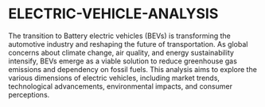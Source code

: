 # ELECTRIC-VEHICLE-ANALYSIS
The transition to Battery electric vehicles (BEVs) is transforming the automotive industry and reshaping the future of transportation. As global concerns about climate change, air quality, and energy sustainability intensify, BEVs emerge as a viable solution to reduce greenhouse gas emissions and dependency on fossil fuels. This analysis aims to explore the various dimensions of electric vehicles, including market trends, technological advancements, environmental impacts, and consumer perceptions.
